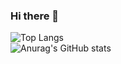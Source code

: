 ### Hi there 👋

<!--
**udaynbausj/udaynbausj** is a ✨ _special_ ✨ repository because its `README.md` (this file) appears on your GitHub profile.

Here are some ideas to get you started:

- 🔭 I’m currently working on ...
- 🌱 I’m currently learning ...
- 👯 I’m looking to collaborate on ...
- 🤔 I’m looking for help with ...
- 💬 Ask me about ...
- 📫 How to reach me: ...
- 😄 Pronouns: ...
- ⚡ Fun fact: ...
-->

![Top Langs](https://github-readme-stats.vercel.app/api/top-langs/?username=udaynbausj&theme=dark&count_private=true&show_icons=true)
<br>
![Anurag's GitHub stats](https://github-readme-stats.vercel.app/api?username=udaynbausj&theme=dark&count_private=true&show_icons=true)
<br>
